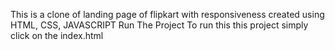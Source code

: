 This is a clone of landing page of flipkart with responsiveness created using  HTML, CSS, JAVASCRIPT 
Run The Project 
To run this this project simply click on the index.html
